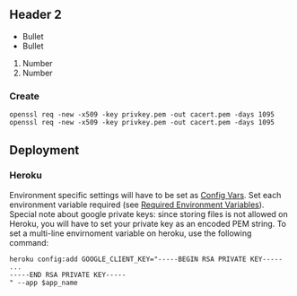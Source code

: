 ## Header 2 ##

* Bullet
* Bullet

1. Number
2. Number

### Create ###

    openssl req -new -x509 -key privkey.pem -out cacert.pem -days 1095
    openssl req -new -x509 -key privkey.pem -out cacert.pem -days 1095  
    
## Deployment

### Heroku
Environment specific settings will have to be set as [Config Vars](https://devcenter.heroku.com/articles/config-vars).
Set each environment variable required (see [Required Environment Variables](#required-environment-variables)).
Special note about google private keys: since storing files is not allowed on Heroku, you will have to set
your private key as an encoded PEM string. To set a multi-line
envirnoment variable on heroku, use the following command:

    heroku config:add GOOGLE_CLIENT_KEY="-----BEGIN RSA PRIVATE KEY-----
    ...
    -----END RSA PRIVATE KEY----- 
    " --app $app_name